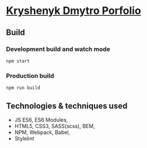# [Kryshenyk Dmytro Porfolio](https://dmytrokryshenyk.github.io/Portfolio/build/)

## Build
### Development build and watch mode 
```npm start```

### Production build
```npm run build```

## Technologies & techniques used
* JS ES6, ES6 Modules,
* HTML5, CSS3, SASS(scss), BEM,
* NPM, Webpack, Babel,
* Stylelint

